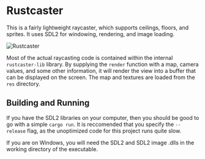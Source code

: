 # Rustcaster

This is a fairly lightweight raycaster, which supports ceilings, floors, and sprites. It uses SDL2 for windowing, rendering, and image loading.

![Rustcaster](http://declanhopkins.com/static/images/screenshots/rustcaster.png)

Most of the actual raycasting code is contained within the internal `rustcaster-lib` library. By supplying the `render` function with a map, camera values, and some other information, it will render the view into a buffer that can be displayed on the screen. The map and textures are loaded from the `res` directory.

## Building and Running

If you have the SDL2 libraries on your computer, then you should be good to go with a simple `cargo run`. It is reccomended that you specify the `--release` flag, as the unoptimized code for this project runs quite slow.

If you are on Windows, you will need the SDL2 and SDL2 image .dlls in the working directory of the executable.